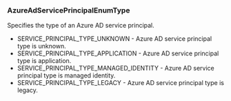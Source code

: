 ### AzureAdServicePrincipalEnumType
Specifies the type of an Azure AD service principal.

- SERVICE_PRINCIPAL_TYPE_UNKNOWN - Azure AD service principal type is unknown.
- SERVICE_PRINCIPAL_TYPE_APPLICATION - Azure AD service principal type is application.
- SERVICE_PRINCIPAL_TYPE_MANAGED_IDENTITY - Azure AD service principal type is managed identity.
- SERVICE_PRINCIPAL_TYPE_LEGACY - Azure AD service principal type is legacy.
